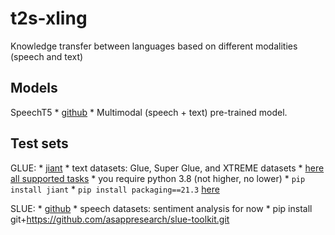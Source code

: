 # t2s-xling
Knowledge transfer between languages based on different modalities (speech and text)

## Models

SpeechT5
    * [github](https://github.com/microsoft/SpeechT5)
    * Multimodal (speech + text) pre-trained model.

## Test sets

GLUE:
    * [jiant](https://github.com/nyu-mll/jiant)
    * text datasets: Glue, Super Glue, and XTREME datasets
    * [here all supported tasks](https://github.com/CompVis/latent-diffusion/issues/207)
    * you require python 3.8 (not higher, no lower)
    * `pip install jiant`
    * `pip install packaging==21.3` [here](https://github.com/CompVis/latent-diffusion/issues/207)

SLUE:
    * [github](https://github.com/asappresearch/slue-toolkit)
    * speech datasets: sentiment analysis for now
    * pip install git+https://github.com/asappresearch/slue-toolkit.git


